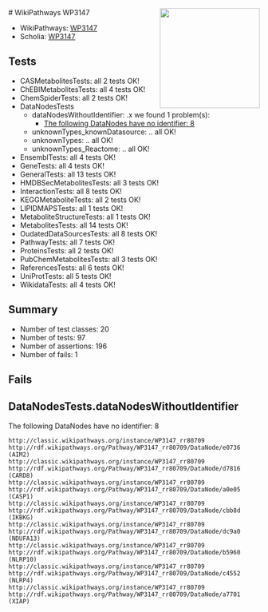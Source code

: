<img style="float: right; width: 200px" src="https://upload.wikimedia.org/wikipedia/commons/thumb/8/83/Wplogo_with_text_500.png/640px-Wplogo_with_text_500.png" />
# WikiPathways WP3147

* WikiPathways: [WP3147](https://wikipathways.org/pathways/WP3147)
* Scholia: [WP3147](https://scholia.toolforge.org/wikipathways/WP3147)
## Tests
* CASMetabolitesTests: all 2 tests OK!
* ChEBIMetabolitesTests: all 4 tests OK!
* ChemSpiderTests: all 2 tests OK!
* DataNodesTests
    * dataNodesWithoutIdentifier: .x we found 1 problem(s):
        * [The following DataNodes have no identifier: 8](#d2d32fa7)
    * unknownTypes_knownDatasource: .. all OK!
    * unknownTypes: .. all OK!
    * unknownTypes_Reactome: .. all OK!
* EnsemblTests: all 4 tests OK!
* GeneTests: all 4 tests OK!
* GeneralTests: all 13 tests OK!
* HMDBSecMetabolitesTests: all 3 tests OK!
* InteractionTests: all 8 tests OK!
* KEGGMetaboliteTests: all 2 tests OK!
* LIPIDMAPSTests: all 1 tests OK!
* MetaboliteStructureTests: all 1 tests OK!
* MetabolitesTests: all 14 tests OK!
* OudatedDataSourcesTests: all 8 tests OK!
* PathwayTests: all 7 tests OK!
* ProteinsTests: all 2 tests OK!
* PubChemMetabolitesTests: all 3 tests OK!
* ReferencesTests: all 6 tests OK!
* UniProtTests: all 5 tests OK!
* WikidataTests: all 4 tests OK!


## Summary

* Number of test classes: 20
* Number of tests: 97
* Number of assertions: 196
* Number of fails: 1

## Fails

<a name="d2d32fa7" />

## DataNodesTests.dataNodesWithoutIdentifier

The following DataNodes have no identifier: 8
```
http://classic.wikipathways.org/instance/WP3147_rr80709 http://rdf.wikipathways.org/Pathway/WP3147_rr80709/DataNode/e0736 (AIM2)
http://classic.wikipathways.org/instance/WP3147_rr80709 http://rdf.wikipathways.org/Pathway/WP3147_rr80709/DataNode/d7816 (CARD8)
http://classic.wikipathways.org/instance/WP3147_rr80709 http://rdf.wikipathways.org/Pathway/WP3147_rr80709/DataNode/a0e05 (CASP1)
http://classic.wikipathways.org/instance/WP3147_rr80709 http://rdf.wikipathways.org/Pathway/WP3147_rr80709/DataNode/cbb8d (IKBKG)
http://classic.wikipathways.org/instance/WP3147_rr80709 http://rdf.wikipathways.org/Pathway/WP3147_rr80709/DataNode/dc9a0 (NDUFA13)
http://classic.wikipathways.org/instance/WP3147_rr80709 http://rdf.wikipathways.org/Pathway/WP3147_rr80709/DataNode/b5960 (NLRP10)
http://classic.wikipathways.org/instance/WP3147_rr80709 http://rdf.wikipathways.org/Pathway/WP3147_rr80709/DataNode/c4552 (NLRP4)
http://classic.wikipathways.org/instance/WP3147_rr80709 http://rdf.wikipathways.org/Pathway/WP3147_rr80709/DataNode/a7701 (XIAP)
```

